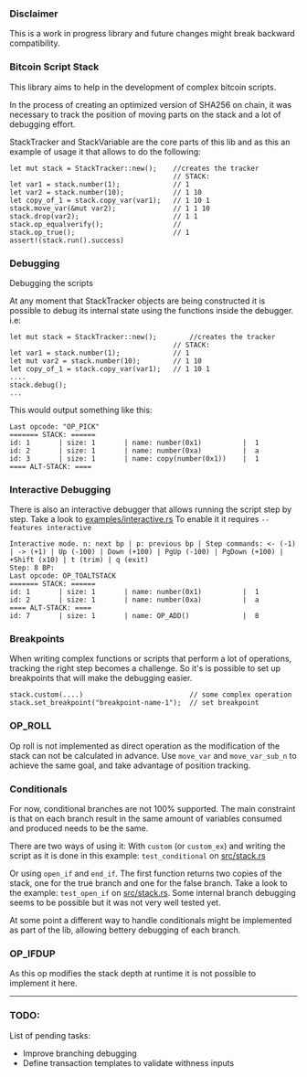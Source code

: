 ### Disclaimer
This is a work in progress library and future changes might break backward compatibility. 

### Bitcoin Script Stack

This library aims to help in the development of complex bitcoin scripts.

In the process of creating an optimized version of SHA256 on chain, it was necessary to track the position of moving parts on the stack and a lot of debugging effort.

StackTracker and StackVariable are the core parts of this lib and as this an example of usage it that allows to do the following:
```
let mut stack = StackTracker::new();    //creates the tracker
                                        // STACK:
let var1 = stack.number(1);             // 1
let var2 = stack.number(10);            // 1 10
let copy_of_1 = stack.copy_var(var1);   // 1 10 1
stack.move_var(&mut var2);              // 1 1 10
stack.drop(var2);                       // 1 1
stack.op_equalverify();                 // 
stack.op_true();                        // 1
assert!(stack.run().success)
```

### Debugging
Debugging the scripts

At any moment that StackTracker objects are being constructed it is possible to debug its internal state using the functions inside the debugger.
i.e:

```
let mut stack = StackTracker::new();        //creates the tracker
                                        // STACK:
let var1 = stack.number(1);             // 1
let mut var2 = stack.number(10);        // 1 10
let copy_of_1 = stack.copy_var(var1);   // 1 10 1
....
stack.debug();
...

```
This would output something like this:
```
Last opcode: "OP_PICK"
======= STACK: ======
id: 1       | size: 1       | name: number(0x1)          |  1
id: 2       | size: 1       | name: number(0xa)          |  a
id: 3       | size: 1       | name: copy(number(0x1))    |  1
==== ALT-STACK: ====
```

### Interactive Debugging
There is also an interactive debugger that allows running the script step by step.
Take a look to [examples/interactive.rs](examples/interactive.rs)
To enable it it requires `--features interactive`

```
Interactive mode. n: next bp | p: previous bp | Step commands: <- (-1) | -> (+1) | Up (-100) | Down (+100) | PgUp (-100) | PgDown (+100) | +Shift (x10) | t (trim) | q (exit)
Step: 8 BP:
Last opcode: OP_TOALTSTACK
======= STACK: ======
id: 1       | size: 1       | name: number(0x1)          |  1
id: 2       | size: 1       | name: number(0xa)          |  a
==== ALT-STACK: ====
id: 7       | size: 1       | name: OP_ADD()             |  8
```

### Breakpoints
When writing complex functions or scripts that perform a lot of operations, tracking the right step becomes a challenge.
So it's is possible to set up breakpoints that will make the debugging easier.
```
stack.custom(....)                          // some complex operation
stack.set_breakpoint("breakpoint-name-1");  // set breakpoint
```

### OP_ROLL
Op roll is not implemented as direct operation as the modification of the stack can not be calculated in advance.
Use `move_var` and `move_var_sub_n` to achieve the same goal, and take advantage of position tracking.


### Conditionals
For now, conditional branches are not 100% supported.
The main constraint is that on each branch result in the same amount of variables consumed and produced needs to be the same.

There are two ways of using it: 
With `custom` (or `custom_ex`) and writing the script as it is done in this example: `test_conditional` on [src/stack.rs](src/stack.rs)

Or using `open_if` and `end_if`. The first function returns two copies of the stack, one for the true branch and one for the false branch.
Take a look to the example:
`test_open_if` on [src/stack.rs](src/stack.rs). Some internal branch debugging seems to be possible but it was not very well tested yet.

At some point a different way to handle conditionals might be implemented as part of the lib, allowing bettery debugging of each branch.


### OP_IFDUP
As this op modifies the stack depth at runtime it is not possible to implement it here.

-----

### TODO:
List of pending tasks:
- Improve branching debugging 
- Define transaction templates to validate withness inputs 
